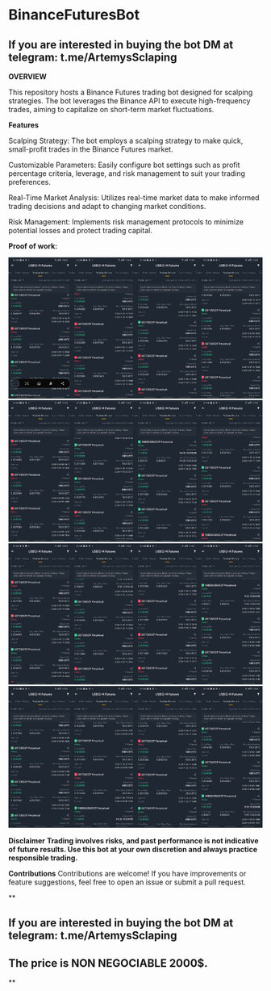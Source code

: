 # BinanceFuturesBot
**<h2>If you are interested in buying the bot DM at telegram: t.me/ArtemysSclaping</h2>**


**OVERVIEW**
                                                                                                            
This repository hosts a Binance Futures trading bot designed for scalping strategies. The bot leverages the Binance API to execute high-frequency trades, aiming to capitalize on short-term market fluctuations.

**Features**

Scalping Strategy: The bot employs a scalping strategy to make quick, small-profit trades in the Binance Futures market.

Customizable Parameters: Easily configure bot settings such as profit percentage criteria, leverage, and risk management to suit your trading preferences.

Real-Time Market Analysis: Utilizes real-time market data to make informed trading decisions and adapt to changing market conditions.

Risk Management: Implements risk management protocols to minimize potential losses and protect trading capital.


**Proof of work:**

<img src="https://github.com/artemysss11/BinanceFuturesBot/blob/main/403745234_360804233101673_501107886429195431_n.jpg" width="25%" height="5%"><img src="https://github.com/artemysss11/BinanceFuturesBot/blob/main/404416275_348082461143373_7761114717468726933_n.jpg" width="25%" height="5%"><img src="https://github.com/artemysss11/BinanceFuturesBot/blob/main/404507441_371501461945961_4592765805748296353_n.jpg" width="25%" height="5%"><img src="https://github.com/artemysss11/BinanceFuturesBot/blob/main/404802302_343672968276881_8917749306179794628_n.jpg" width="25%" height="5%"><img src="https://github.com/artemysss11/BinanceFuturesBot/blob/main/404879079_1377649232848344_1621949613862036132_n.jpg" width="25%" height="5%"><img src="https://github.com/artemysss11/BinanceFuturesBot/blob/main/405195149_1008338353784111_2455854965308549142_n.jpg" width="25%" height="5%"><img src="https://github.com/artemysss11/BinanceFuturesBot/blob/main/405435646_896069778810891_7989195121391549356_n.jpg" width="25%" height="5%"><img src="https://github.com/artemysss11/BinanceFuturesBot/blob/main/405543805_367967919123977_7349906503945835816_n.jpg" width="25%" height="5%"><img src="https://github.com/artemysss11/BinanceFuturesBot/blob/main/405581297_6847353938676102_8347453752140443641_n.jpg" width="25%" height="5%"><img src="https://github.com/artemysss11/BinanceFuturesBot/blob/main/405967704_3523585857859454_5557147460085602057_n.jpg" width="25%" height="5%"><img src="https://github.com/artemysss11/BinanceFuturesBot/blob/main/406089582_1074123267050269_6875604118492093703_n.jpg" width="25%" height="5%"><img src="https://github.com/artemysss11/BinanceFuturesBot/blob/main/406235072_365037719539158_1817370100108946457_n.jpg" width="25%" height="5%"><img src="https://github.com/artemysss11/BinanceFuturesBot/blob/main/406251948_1911421972585283_519553820594501999_n.jpg" width="25%" height="5%"><img src="https://github.com/artemysss11/BinanceFuturesBot/blob/main/406265144_728629125359055_8209579345837192944_n.jpg" width="25%" height="5%"><img src="https://github.com/artemysss11/BinanceFuturesBot/blob/main/406322995_682390330541024_4157564369336672911_n.jpg" width="25%" height="5%"><img src="https://github.com/artemysss11/BinanceFuturesBot/blob/main/406389793_1001095274310241_2191405174751379075_n.jpg" width="25%" height="5%">





**Disclaimer**
**Trading involves risks, and past performance is not indicative of future results. Use this bot at your own discretion and always practice responsible trading.**

**Contributions**
Contributions are welcome! If you have improvements or feature suggestions, feel free to open an issue or submit a pull request.

**<h2>If you are interested in buying the bot DM at telegram: t.me/ArtemysSclaping</h2>

<h2>The price is NON NEGOCIABLE 2000$.</h2>**
